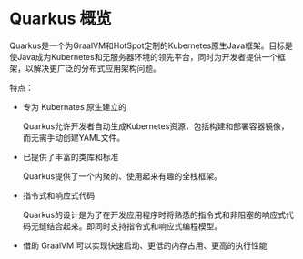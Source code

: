 # Quarkus 概览

Quarkus是一个为GraalVM和HotSpot定制的Kubernetes原生Java框架。目标是使Java成为Kubernetes和无服务器环境的领先平台，同时为开发者提供一个框架，以解决更广泛的分布式应用架构问题。

特点：

+ 专为 Kubernates 原生建立的

  Quarkus允许开发者自动生成Kubernetes资源，包括构建和部署容器镜像，而无需手动创建YAML文件。

+ 已提供了丰富的类库和标准

  Quarkus提供了一个内聚的、使用起来有趣的全栈框架。

+ 指令式和响应式代码

  Quarkus的设计是为了在开发应用程序时将熟悉的指令式和非阻塞的响应式代码无缝结合起来。即同时支持指令式和响应式编程模型。

+ 借助 GraalVM 可以实现快速启动、更低的内存占用、更高的执行性能



